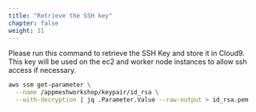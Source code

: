```yaml
---
title: "Retrieve the SSH key"
chapter: false
weight: 31
---
```


Please run this command to retrieve the SSH Key and store it in Cloud9. This key will be used on the ec2 and worker node instances to allow ssh access if necessary.

```bash
aws ssm get-parameter \
  --name /appmeshworkshop/keypair/id_rsa \
  --with-decryption | jq .Parameter.Value --raw-output > id_rsa.pem
```